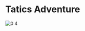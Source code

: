 # Tatics Adventure

![0 4](https://github.com/HongDaHyun/Tactics-Adventure/assets/101586627/811dc113-3067-424c-96d4-9a2013f97b4a)
